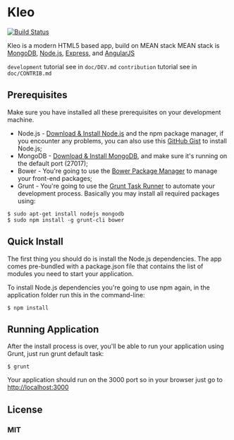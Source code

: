 # Kleo
[![Build Status](https://travis-ci.org/invercity/kleo.svg?branch=master)](https://travis-ci.org/invercity/kleo)

Kleo is a modern HTML5 based app, build on MEAN stack MEAN stack is [MongoDB](http://www.mongodb.org/), [Node.js](http://www.nodejs.org/), [Express](http://expressjs.com/), and [AngularJS](http://angularjs.org/) 

`development` tutorial see in `doc/DEV.md`
`contribution` tutorial see in `doc/CONTRIB.md`

## Prerequisites
Make sure you have installed all these prerequisites on your development machine.

* Node.js - [Download & Install Node.js](http://www.nodejs.org/download/) and the npm package manager, if you encounter any problems, you can also use this [GitHub Gist](https://gist.github.com/isaacs/579814) to install Node.js;
* MongoDB - [Download & Install MongoDB](http://www.mongodb.org/downloads), and make sure it's running on the default port (27017);
* Bower - You're going to use the [Bower Package Manager](http://bower.io/) to manage your front-end packages;
* Grunt - You're going to use the [Grunt Task Runner](http://gruntjs.com/) to automate your development process.
Basically you may install all required packages using:

```
$ sudo apt-get install nodejs mongodb
$ sudo npm install -g grunt-cli bower
```

## Quick Install

The first thing you should do is install the Node.js dependencies. The app comes pre-bundled with a package.json file that contains the list of modules you need to start your application.

To install Node.js dependencies you're going to use npm again, in the application folder run this in the command-line:

```
$ npm install
```

## Running Application
After the install process is over, you'll be able to run your application using Grunt, just run grunt default task:

```
$ grunt
```

Your application should run on the 3000 port so in your browser just go to [http://localhost:3000](http://localhost:3000) <br/>

## License
### MIT
